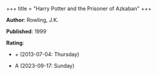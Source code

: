 +++
title = "Harry Potter and the Prisoner of Azkaban"
+++



**Author**: Rowling, J.K.

**Published**: 1999

**Rating**:

* \+ (2013-07-04: Thursday)

* A (2023-09-17: Sunday)

